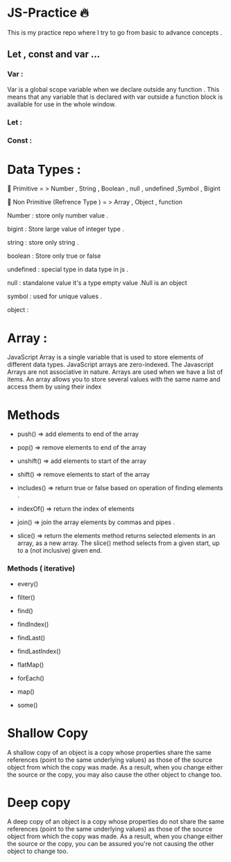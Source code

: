 # JS-Practice 🔥
This is my practice repo where I try to go from basic to advance concepts .


## Let , const and var ...

### Var :

Var is a global scope variable when we declare outside any function . This means that any variable that is declared with var outside a function block is available for use in the whole window.


### Let :


### Const :


# Data Types  :

🔵 Primitive = > Number , String , Boolean , null , undefined ,Symbol , Bigint 

🔵 Non Primitive (Refrence Type ) = >   Array , Object ,  function 


 Number : store only number value .
 
 bigint : Store large value of integer type .

 string  : store only string .

 boolean  : Store only true or false 

 undefined  : special type in data type in js .

 null : standalone value it's a type  empty value .Null is an object 

 symbol : used for unique values .

 object : 


# Array :

JavaScript Array is a single variable that is used to store elements of different data types. JavaScript arrays are zero-indexed. The Javascript Arrays are not associative in nature.
Arrays are used when we have a list of items. An array allows you to store several values with the same name and access them by using their index

# Methods 

* push() => add elements to end of the array 

* pop() => remove elements to end of the array

* unshift() => add elements to start of the array 

* shift() => remove elements to start of the array

* includes() => return true or false based on operation of finding elements .

* indexOf() => return the index of elements 

* join() => join the array elements by commas and pipes .

* slice() => return the elements method returns selected elements in an array, as a new array.
The slice() method selects from a given start, up to a (not inclusive) given end.


### Methods ( iterative)

* every()

* filter()

* find()

* findIndex()

* findLast()

* findLastIndex()

* flatMap()

* forEach()

* map()

* some()


# Shallow Copy 

A shallow copy of an object is a copy whose properties share the same references (point to the same underlying values) as those of the source object from which the copy was made. As a result, when you change either the source or the copy, you may also cause the other object to change too.

# Deep copy 

A deep copy of an object is a copy whose properties do not share the same references (point to the same underlying values) as those of the source object from which the copy was made. As a result, when you change either the source or the copy, you can be assured you're not causing the other object to change too. 
